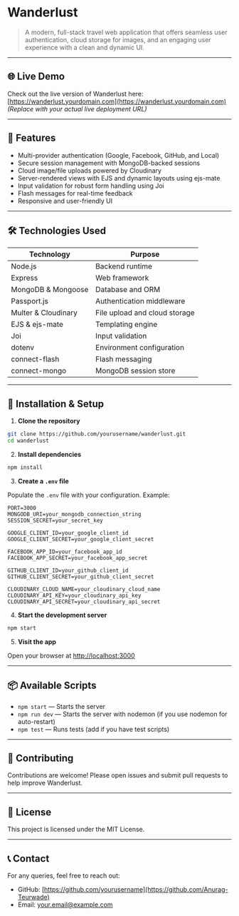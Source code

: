 
# Wanderlust

> A modern, full-stack travel web application that offers seamless user authentication, cloud storage for images, and an engaging user experience with a clean and dynamic UI.

---

## 🌐 Live Demo

Check out the live version of Wanderlust here:  
[https://wanderlust.yourdomain.com](https://wanderlust.yourdomain.com)  
*(Replace with your actual live deployment URL)*

---

## 🚀 Features

- Multi-provider authentication (Google, Facebook, GitHub, and Local)
- Secure session management with MongoDB-backed sessions
- Cloud image/file uploads powered by Cloudinary
- Server-rendered views with EJS and dynamic layouts using ejs-mate
- Input validation for robust form handling using Joi
- Flash messages for real-time feedback
- Responsive and user-friendly UI

---

## 🛠️ Technologies Used

| Technology         | Purpose                       |
|--------------------|------------------------------|
| Node.js            | Backend runtime              |
| Express            | Web framework                |
| MongoDB & Mongoose | Database and ORM             |
| Passport.js        | Authentication middleware    |
| Multer & Cloudinary| File upload and cloud storage|
| EJS & ejs-mate     | Templating engine            |
| Joi                | Input validation             |
| dotenv             | Environment configuration    |
| connect-flash      | Flash messaging              |
| connect-mongo      | MongoDB session store        |

---

## 💾 Installation & Setup

1. **Clone the repository**

```bash
git clone https://github.com/yourusername/wanderlust.git
cd wanderlust
````

2. **Install dependencies**

```bash
npm install
```

3. **Create a `.env` file**

Populate the `.env` file with your configuration. Example:

```
PORT=3000
MONGODB_URI=your_mongodb_connection_string
SESSION_SECRET=your_secret_key

GOOGLE_CLIENT_ID=your_google_client_id
GOOGLE_CLIENT_SECRET=your_google_client_secret

FACEBOOK_APP_ID=your_facebook_app_id
FACEBOOK_APP_SECRET=your_facebook_app_secret

GITHUB_CLIENT_ID=your_github_client_id
GITHUB_CLIENT_SECRET=your_github_client_secret

CLOUDINARY_CLOUD_NAME=your_cloudinary_cloud_name
CLOUDINARY_API_KEY=your_cloudinary_api_key
CLOUDINARY_API_SECRET=your_cloudinary_api_secret
```

4. **Start the development server**

```bash
npm start
```

5. **Visit the app**

Open your browser at [http://localhost:3000](http://localhost:3000)

---

## 📦 Available Scripts

* `npm start` — Starts the server
* `npm run dev` — Starts the server with nodemon (if you use nodemon for auto-restart)
* `npm test` — Runs tests (add if you have test scripts)

---

## 🤝 Contributing

Contributions are welcome! Please open issues and submit pull requests to help improve Wanderlust.

---

## 📄 License

This project is licensed under the MIT License.

---

## 📞 Contact

For any queries, feel free to reach out:

* GitHub: [https://github.com/yourusername](https://github.com/Anurag-Teurwade)
* Email: [your.email@example.com](mailto:your.anuragteurwade912@gmail.com)


